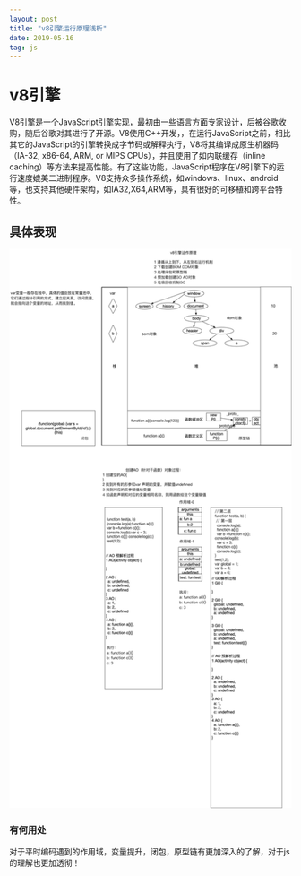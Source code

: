 ```yaml
---
layout: post
title: "v8引擎运行原理浅析"
date: 2019-05-16
tag: js
---
```


# v8引擎

V8引擎是一个JavaScript引擎实现，最初由一些语言方面专家设计，后被谷歌收购，随后谷歌对其进行了开源。V8使用C++开发，，在运行JavaScript之前，相比其它的JavaScript的引擎转换成字节码或解释执行，V8将其编译成原生机器码（IA-32, x86-64, ARM, or MIPS CPUs），并且使用了如内联缓存（inline caching）等方法来提高性能。有了这些功能，JavaScript程序在V8引擎下的运行速度媲美二进制程序。V8支持众多操作系统，如windows、linux、android等，也支持其他硬件架构，如IA32,X64,ARM等，具有很好的可移植和跨平台特性。

## 具体表现
![](/images/posts/browser/v8.png)

### 有何用处
对于平时编码遇到的作用域，变量提升，闭包，原型链有更加深入的了解，对于js的理解也更加透彻！